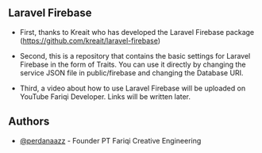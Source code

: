 ## Laravel Firebase

- First, thanks to Kreait who has developed the Laravel Firebase package (https://github.com/kreait/laravel-firebase)

- Second, this is a repository that contains the basic settings for Laravel Firebase in the form of Traits. You can use it directly by changing the service JSON file in public/firebase and changing the Database URI.

- Third, a video about how to use Laravel Firebase will be uploaded on YouTube Fariqi Developer. Links will be written later.

## Authors

- [@perdanaazz](https://www.github.com/perdanaazz) - Founder PT Fariqi Creative Engineering

